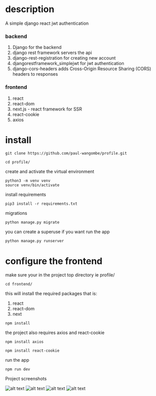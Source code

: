 # description
A simple django react jwt authentication 
### backend
1. Django for the backend
2. django rest framework servers the api
3. django-rest-registration for creating new account
4. djangorestframework_simplejwt for jwt authentication
5. django-cors-headers adds Cross-Origin Resource Sharing (CORS) headers to responses

### frontend
1. react
2. react-dom
3. next.js - react framework for SSR
4. react-cookie 
5. axios 

# install
```shell
git clone https://github.com/paul-wangombe/profile.git
```
```shell
cd profile/
```
create and activate the virtual environment 
```shell
python3 -m venv venv
source venv/bin/activate
```
install requirements
```shell
pip3 install -r requirements.txt
```
migrations
```shell
python manage.py migrate
```
you can create a superuse if you want
run the app
```shell
python manage.py runserver
```

# configure the frontend
make sure your in the project top directory ie profile/

```shell
cd frontend/
```
this will install the required packages that is:
1. react
2. react-dom
3. next
```shell
npm install
```
the project also requires axios and react-cookie
```shell
npm install axios
```
```shell
npm install react-cookie
```

run the app
```shell
npm run dev
```
Project screenshots

![alt text](https://github.com/paul-wangombe/profile/blob/master/project-screenshots/before-login.png?raw=true)
![alt text](https://github.com/paul-wangombe/profile/blob/master/project-screenshots/signup.png?raw=true)
![alt text](https://github.com/paul-wangombe/profile/blob/master/project-screenshots/login.png?raw=true)
![alt text](https://github.com/paul-wangombe/profile/blob/master/project-screenshots/profile.png?raw=true)


